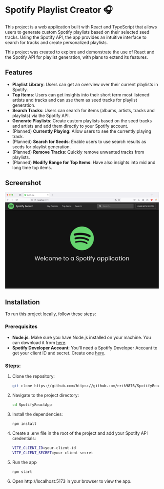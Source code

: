 # Spotify Playlist Creator 🎧

This project is a web application built with React and TypeScript that allows users to generate custom Spotify playlists based on their selected seed tracks. Using the Spotify API, the app provides an intuitive interface to search for tracks and create personalized playlists.

This project was created to explore and demonstrate the use of React and the Spotify API for playlist generation, with plans to extend its features.

## Features
- **Playlist Library**: Users can get an overview over their current playlists in Spotify.
- **Top Items**: Users can get insights into their short term most listened artists and tracks and can use them as seed tracks for playlist generation.
- **Search Tracks**: Users can search for items (albums, artists, tracks and playlists) via the Spotify API.
- **Generate Playlists**: Create custom playlists based on the seed tracks and artists and add them directly to your Spotify account.
- (Planned) **Currently Playing**: Allow users to see the currently playing track.
- (Planned) **Search for Seeds**: Enable users to use search results as seeds for playlist generation.
- (Planned) **Remove Tracks**: Quickly remove unwanted tracks from playlists.
- (Planned) **Modify Range for Top Items**: Have also insights into mid and long time top items.

## Screenshot
![homepage.png](public/homepage.png)

## Installation

To run this project locally, follow these steps:

### Prerequisites
- **Node.js**: Make sure you have Node.js installed on your machine. You can download it from [here](https://nodejs.org/).
- **Spotify Developer Account**: You'll need a Spotify Developer Account to get your client ID and secret. Create one [here](https://developer.spotify.com/dashboard/).

### Steps:
1. Clone the repository:
   ```bash
   git clone https://github.com/https://github.com/erik9876/SpotifyReactApp.git
2. Navigate to the project directory:
   ```bash
   cd SpotifyReactApp
3. Install the dependencies:
   ```bash
   npm install
4. Create a .env file in the root of the project and add your Spotify API credentials:
   ```bash
   VITE_CLIENT_ID=your-client-id
   VITE_CLIENT_SECRET=your-client-secret
5. Run the app
   ```bash
   npm start
6. Open http://localhost:5173 in your browser to view the app.
